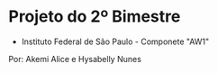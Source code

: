 # Projeto do 2º Bimestre

- Instituto Federal de São Paulo - Componete "AW1"

Por: Akemi Alice e Hysabelly Nunes
